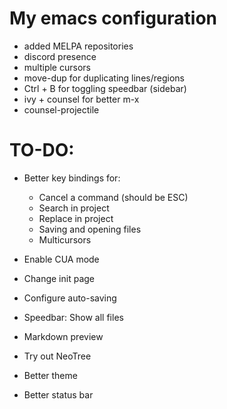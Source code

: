 # My emacs configuration
- added MELPA repositories
- discord presence
- multiple cursors
- move-dup for duplicating lines/regions
- Ctrl + B for toggling speedbar (sidebar)
- ivy + counsel for better m-x
- counsel-projectile


# TO-DO:
- Better key bindings for:
  - Cancel a command (should be ESC)
  - Search in project
  - Replace in project
  - Saving and opening files
  - Multicursors

- Enable CUA mode
- Change init page
- Configure auto-saving
- Speedbar: Show all files
- Markdown preview
- Try out NeoTree
- Better theme
- Better status bar